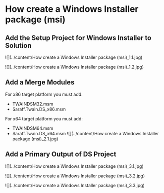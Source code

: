 # How create a Windows Installer package (msi)
## Add the Setup Project for Windows Installer to Solution
![](../content/How create a Windows Installer package (msi)_1.1.jpg)

![](../content/How create a Windows Installer package (msi)_1.2.jpg)
## Add a Merge Modules
For x86 target platform you must add:
* TWAINDSM32.msm
* Saraff.Twain.DS_x86.msm

For x64 target platform you must add:
* TWAINDSM64.msm
* Saraff.Twain.DS_x64.msm
![](../content/How create a Windows Installer package (msi)_2.1.jpg)
## Add a Primary Output of DS Project
![](../content/How create a Windows Installer package (msi)_3.1.jpg)

![](../content/How create a Windows Installer package (msi)_3.2.jpg)

![](../content/How create a Windows Installer package (msi)_3.3.jpg)

